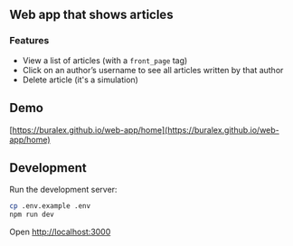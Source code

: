 ## Web app that shows articles

### Features

- View a list of articles (with a `front_page` tag)
- Click on an author’s username to see all articles written by that author
- Delete article (it's a simulation)

## Demo

[https://buralex.github.io/web-app/home](https://buralex.github.io/web-app/home)

## Development

Run the development server:

```bash
cp .env.example .env
npm run dev
```

Open [http://localhost:3000](http://localhost:3000)

